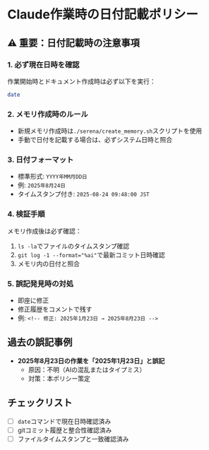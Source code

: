 # Claude作業時の日付記載ポリシー

## ⚠️ 重要：日付記載時の注意事項

### 1. 必ず現在日時を確認
作業開始時とドキュメント作成時は必ず以下を実行：
```bash
date
```

### 2. メモリ作成時のルール
- 新規メモリ作成時は`./serena/create_memory.sh`スクリプトを使用
- 手動で日付を記載する場合は、必ずシステム日時と照合

### 3. 日付フォーマット
- 標準形式: `YYYY年MM月DD日`
- 例: `2025年8月24日`
- タイムスタンプ付き: `2025-08-24 09:48:00 JST`

### 4. 検証手順
メモリ作成後は必ず確認：
1. `ls -la`でファイルのタイムスタンプ確認
2. `git log -1 --format="%ai"`で最新コミット日時確認
3. メモリ内の日付と照合

### 5. 誤記発見時の対処
- 即座に修正
- 修正履歴をコメントで残す
- 例: `<!-- 修正: 2025年1月23日 → 2025年8月23日 -->`

## 過去の誤記事例
- **2025年8月23日の作業を「2025年1月23日」と誤記**
  - 原因：不明（AIの混乱またはタイプミス）
  - 対策：本ポリシー策定

## チェックリスト
- [ ] `date`コマンドで現在日時確認済み
- [ ] gitコミット履歴と整合性確認済み
- [ ] ファイルタイムスタンプと一致確認済み